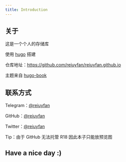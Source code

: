 ```yaml
---
title: Introduction
---
```


## 关于  

这是一个个人的存储库  

使用 [hugo](https://gohugo.io/) 搭建  

仓库地址：<https://github.com/reiuyfan/reiuyfan.github.io>  

主题来自 [hugo-book](https://github.com/alex-shpak/hugo-book)

## 联系方式																					
Telegram：[@reiuyfan](https://t.me/reiuyfan)  

GitHub：[@reiuyfan](https://github.com/reiuyfan)  

Twitter：[@reiuyfan](https://twitter.com/reiuyfan)  

Tip：由于 GitHub 无法托管 R18 因此本子只能放预览图  

## Have a nice day :)